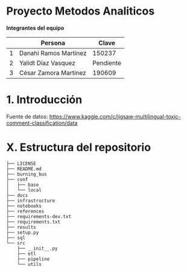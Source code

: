 # Proyecto Metodos Analiticos

**Integrantes del equipo**

|   | Persona               | Clave     |
|:-:|-----------------------|-----------|
| 1 | Danahi Ramos Martínez | 150237    |
| 2 | Yalidt Díaz Vasquez   | Pendiente |
| 3 | César Zamora Martínez | 190609    |


# 1. Introducción

Fuente de datos:
https://www.kaggle.com/c/jigsaw-multilingual-toxic-comment-classification/data

# X. Estructura del repositorio

```
├── LICENSE
├── README.md
├── burning_bus
├── conf
│   ├── base
│   └── local
├── docs
├── infrastructure
├── notebooks
├── references
├── requirements-dev.txt
├── requirements.txt
├── results
├── setup.py
├── sql
└── src
    ├── __init__.py
    ├── etl
    ├── pipeline
    └── utils
